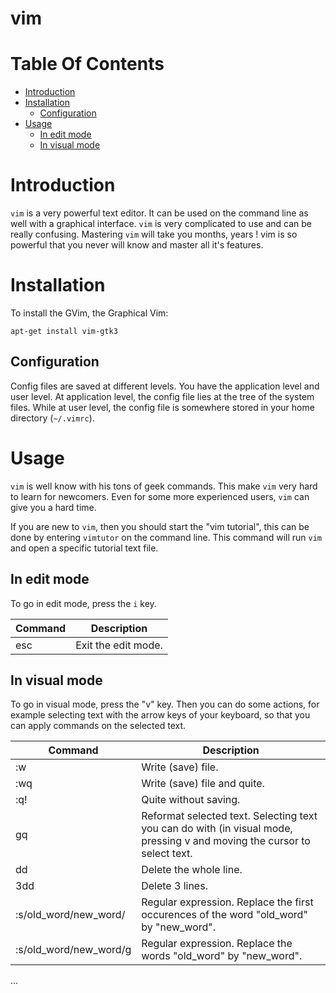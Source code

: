 # vim

# Table Of Contents

* [Introduction](#introduction)
* [Installation](#installation)
    * [Configuration](#configuration)
* [Usage](#usage)
    * [In edit mode](#in-edit-mode)
    * [In visual mode](#in-visual-mode)

# Introduction

`vim` is a very powerful text editor. It can be used on the command line as well with a graphical interface. `vim` is very complicated to use and can be really confusing. Mastering `vim` will take you months, years ! vim is so powerful that you never will know and master all it's features.

# Installation

To install the GVim, the Graphical Vim:

    apt-get install vim-gtk3

## Configuration

Config files are saved at different levels. You have the application level and user level. At application level, the config file lies at the tree of the system files. While at user level, the config file is somewhere stored in your home directory (`~/.vimrc`).

# Usage

`vim` is well know with his tons of geek commands. This make `vim` very hard to learn for newcomers. Even for some more experienced users, `vim` can give you a hard time.

If you are new to `vim`, then you should start the "vim tutorial", this can be done by entering `vimtutor` on the command line. This command will run `vim` and open a specific tutorial text file.

## In edit mode

To go in edit mode, press the `i` key.

| Command | Description |
|---|---|
| esc | Exit the edit mode. |

## In visual mode

To go in visual mode, press the "v" key. Then you can do some actions, for example selecting text with the arrow keys of your keyboard, so that you can apply commands on the selected text.

| Command | Description |
|---|---|
| :w | Write (save) file. |
| :wq | Write (save) file and quite. |
| :q! | Quite without saving. |
| gq | Reformat selected text. Selecting text you can do with (in visual mode, pressing v and moving the cursor to select text.|
| dd | Delete the whole line. |
| 3dd | Delete 3 lines. |
|:s/old_word/new_word/ | Regular expression. Replace the first occurences of the word "old_word" by "new_word".|
|:s/old_word/new_word/g | Regular expression. Replace the words "old_word" by "new_word".|

...
